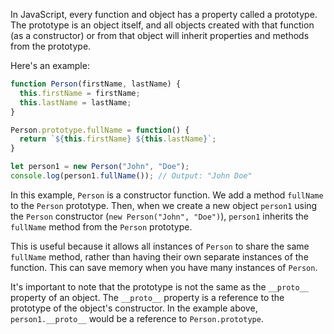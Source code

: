 In JavaScript, every function and object has a property called a prototype. The prototype is an object itself, and all objects created with that function (as a constructor) or from that object will inherit properties and methods from the prototype.

Here's an example:

```javascript
function Person(firstName, lastName) {
  this.firstName = firstName;
  this.lastName = lastName;
}

Person.prototype.fullName = function() {
  return `${this.firstName} ${this.lastName}`;
}

let person1 = new Person("John", "Doe");
console.log(person1.fullName()); // Output: "John Doe"
```

In this example, `Person` is a constructor function. We add a method `fullName` to the `Person` prototype. Then, when we create a new object `person1` using the `Person` constructor (`new Person("John", "Doe")`), `person1` inherits the `fullName` method from the `Person` prototype.

This is useful because it allows all instances of `Person` to share the same `fullName` method, rather than having their own separate instances of the function. This can save memory when you have many instances of `Person`.

It's important to note that the prototype is not the same as the `__proto__` property of an object. The `__proto__` property is a reference to the prototype of the object's constructor. In the example above, `person1.__proto__` would be a reference to `Person.prototype`.